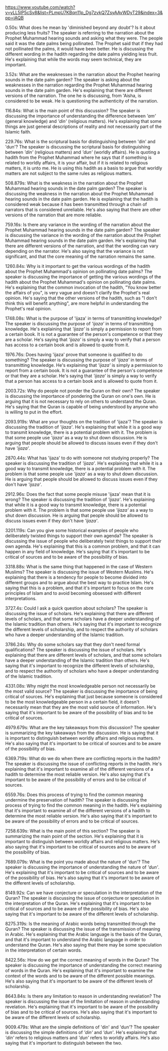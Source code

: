 https://www.youtube.com/watch?v=yLL5lP5cSv8&list=PLmpU7KBqn11p_Dg7zvkQ7ZsyAAvWDyT29&index=3&pp=iAQB

0.50s:  What does he mean by 'diminished beyond any doubt'? Is it about producing less fruits?
The speaker is referring to the narration about the Prophet Muhammad hearing sounds and asking what they were. The people said it was the date palms being pollinated. The Prophet said that if they had not pollinated the palms, it would have been better.  He is discussing the different wording in the hadith regarding the date palms yielding less fruit. He's explaining that while the words may seem technical, they are important. 

3.52s:  What are the weaknesses in the narration about the Prophet hearing sounds in the date palm garden?
The speaker is asking about the weaknesses in the narration regarding the Prophet Muhammad hearing sounds in the date palm garden. He's explaining that there are different versions of the narration. The one he is discussing, from 'Aisha, is considered to be weak. He is questioning the authenticity of the narration.

116.84s:  What is the main point of this discussion?
The speaker is discussing the importance of understanding the difference between *'am'* (general knowledge) and *'din'* (religious matters).  He's explaining that some things are just general descriptions of reality and not necessarily part of the Islamic faith.

229.76s:  What is the scriptural basis for distinguishing between 'din' and 'dun'?
The speaker is discussing the scriptural basis for distinguishing between *'din'* (religious matters) and *'dun'* (worldly affairs). He is quoting a hadith from the Prophet Muhammad where he says that if something is related to worldly affairs, it is your affair, but if it is related to religious matters, it is unto me. He is using this hadith as a basis to argue that worldly matters are not subject to the same rules as religious matters.

508.879s:  What is the weakness in the narration about the Prophet Muhammad hearing sounds in the date palm garden?
The speaker is discussing the weakness in the narration about the Prophet Muhammad hearing sounds in the date palm garden. He is explaining that the hadith is considered weak because it has been transmitted through a chain of narrators that is considered unreliable. He's also saying that there are other versions of the narration that are more reliable.

759.16s:  Is there any variance in the wording of the narration about the Prophet Muhammad hearing sounds in the date palm garden?
The speaker is discussing the variance in the wording of the narration about the Prophet Muhammad hearing sounds in the date palm garden. He's explaining that there are different versions of the narration, and that the wording can vary depending on the narrator. He's also saying that the variance is not significant, and that the core meaning of the narration remains the same.

1260.84s:  Why is it important to get the various wordings of the hadith about the Prophet Muhammad's opinion on pollinating date palms?
The speaker is discussing the importance of getting the various wordings of the hadith about the Prophet Muhammad's opinion on pollinating date palms. He's explaining that the common invocation of the hadith, "You know better the affairs of you", is very vague and doesn't clarify the Prophet's real opinion. He's saying that the other versions of the hadith, such as "I don't think this will benefit anything", are more helpful in understanding the Prophet's real opinion.

1748.08s:  What is the purpose of 'ijaza' in terms of transmitting knowledge?
The speaker is discussing the purpose of *'ijaza'* in terms of transmitting knowledge. He's explaining that *'ijaza'* is simply a permission to report from a certain book. It is not a guarantee of the person's competence or that they are a scholar. He's saying that *'ijaza'* is simply a way to verify that a person has access to a certain book and is allowed to quote from it.

1976.76s:  Does having 'ijaza' prove that someone is qualified to do something?
The speaker is discussing the purpose of *'ijaza'* in terms of transmitting knowledge. He's explaining that *'ijaza'* is simply a permission to report from a certain book. It is not a guarantee of the person's competence or that they are a scholar. He's saying that *'ijaza'* is simply a way to verify that a person has access to a certain book and is allowed to quote from it.

2003.72s:  Why do people not ponder the Quran on their own?
The speaker is discussing the importance of pondering the Quran on one's own. He is arguing that it is not necessary to rely on others to understand the Quran. He's saying that the Quran is capable of being understood by anyone who is willing to put in the effort.

2093.919s:  What are your thoughts on the tradition of 'ijaza'?
The speaker is discussing the tradition of *'ijaza'*. He's explaining that while it is a good way to transmit knowledge, there is a potential problem with it. The problem is that some people use *'ijaza'* as a way to shut down discussion.  He is arguing that people should be allowed to discuss issues even if they don't have *'ijaza'*.

2870.44s:  What has 'ijaza' to do with someone not studying properly?
The speaker is discussing the tradition of *'ijaza'*. He's explaining that while it is a good way to transmit knowledge, there is a potential problem with it. The problem is that some people use *'ijaza'* as a way to shut down discussion.  He is arguing that people should be allowed to discuss issues even if they don't have *'ijaza'*.

2912.96s:  Does the fact that some people misuse 'ijaza' mean that it is wrong?
The speaker is discussing the tradition of *'ijaza'*. He's explaining that while it is a good way to transmit knowledge, there is a potential problem with it. The problem is that some people use *'ijaza'* as a way to shut down discussion.  He is arguing that people should be allowed to discuss issues even if they don't have *'ijaza'*.

3201.119s:  Can you give some historical examples of people who deliberately twisted things to support their own agenda?
The speaker is discussing the issue of people who deliberately twist things to support their own agenda. He's explaining that this is a common problem, and that it can happen in any field of knowledge. He's saying that it's important to be critical of sources and to be aware of the possibility of bias.

3318.88s:  What is the same thing that happened in the case of Western Muslims?
The speaker is discussing the issue of Western Muslims. He's explaining that there is a tendency for people to become divided into different groups and to argue about the best way to practice Islam. He's saying that this is a problem, and that it's important to focus on the core principles of Islam and to avoid becoming obsessed with different interpretations.

3727.4s:  Could I ask a quick question about scholars?
The speaker is discussing the issue of scholars. He's explaining that there are different levels of scholars, and that some scholars have a deeper understanding of the Islamic tradition than others. He's saying that it's important to recognize the different levels of scholarship, and to respect the authority of scholars who have a deeper understanding of the Islamic tradition.

3786.24s:  Why do some scholars say that they don't need formal qualifications?
The speaker is discussing the issue of scholars. He's explaining that there are different levels of scholars, and that some scholars have a deeper understanding of the Islamic tradition than others. He's saying that it's important to recognize the different levels of scholarship, and to respect the authority of scholars who have a deeper understanding of the Islamic tradition.

4331.08s:  Why might the most knowledgeable person not necessarily be the most valid source?
The speaker is discussing the importance of being critical of sources. He's explaining that just because someone is considered to be the most knowledgeable person in a certain field, it doesn't necessarily mean that they are the most valid source of information. He's saying that it's important to be aware of the possibility of bias and to be critical of sources.

4979.679s:  What are the key takeaways from this discussion?
The speaker is summarizing the key takeaways from the discussion. He is saying that it is important to distinguish between worldly affairs and religious matters. He's also saying that it's important to be critical of sources and to be aware of the possibility of bias.

6369.719s:  What do we do when there are conflicting reports in the hadith?
The speaker is discussing the issue of conflicting reports in the hadith. He's explaining that it's important to examine all of the different versions of a hadith to determine the most reliable version. He's also saying that it's important to be aware of the possibility of errors and to be critical of sources.

6559.76s:  Does this process of trying to find the common meaning undermine the preservation of hadith?
The speaker is discussing the process of trying to find the common meaning in the hadith. He's explaining that it's important to examine all of the different versions of a hadith to determine the most reliable version. He's also saying that it's important to be aware of the possibility of errors and to be critical of sources.

7258.639s:  What is the main point of this section?
The speaker is summarizing the main point of the section. He's explaining that it is important to distinguish between worldly affairs and religious matters. He's also saying that it's important to be critical of sources and to be aware of the possibility of bias.

7689.079s:  What is the point you made about the nature of 'dun'?
The speaker is discussing the importance of understanding the nature of *'dun'*. He's explaining that it's important to be critical of sources and to be aware of the possibility of bias. He's also saying that it's important to be aware of the different levels of scholarship.

8149.92s:  Can we have conjecture or speculation in the interpretation of the Quran?
The speaker is discussing the issue of conjecture or speculation in the interpretation of the Quran. He's explaining that it's important to be critical of sources and to be aware of the possibility of bias. He's also saying that it's important to be aware of the different levels of scholarship. 

8275.319s:  Is the meaning of Arabic words being transmitted through the Quran?
The speaker is discussing the issue of the transmission of meaning in Arabic. He's explaining that the Arabic language is the basis of the Quran, and that it's important to understand the Arabic language in order to understand the Quran. He's also saying that there may be some speculation in the interpretation of certain words.

8422.56s:  How do we get the correct meaning of words in the Quran?
The speaker is discussing the importance of understanding the correct meaning of words in the Quran. He's explaining that it's important to examine the context of the words and to be aware of the different possible meanings. He's also saying that it's important to be aware of the different levels of scholarship.

8643.84s:  Is there any limitation to reason in understanding revelation?
The speaker is discussing the issue of the limitation of reason in understanding revelation. He's explaining that it's important to be aware of the possibility of bias and to be critical of sources. He's also saying that it's important to be aware of the different levels of scholarship.

9009.479s:  What are the simple definitions of 'din' and 'dun'?
The speaker is discussing the simple definitions of *'din'* and *'dun'*. He's explaining that *'din'* refers to religious matters and *'dun'* refers to worldly affairs. He's also saying that it's important to distinguish between the two. 
